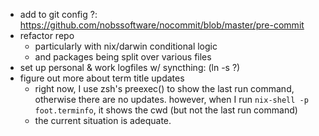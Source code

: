 - add to git config ?: https://github.com/nobssoftware/nocommit/blob/master/pre-commit
- refactor repo
  - particularly with nix/darwin conditional logic
  - and packages being split over various files
- set up personal & work logfiles w/ syncthing: (ln -s ?)
- figure out more about term title updates
  - right now, I use zsh's preexec() to show the last run command,
    otherwise there are no updates. however, when I run
    `nix-shell -p foot.terminfo`,
    it shows the cwd (but not the last run command)
  - the current situation is adequate.
